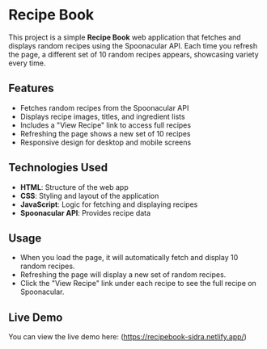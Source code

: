 # Recipe Book

This project is a simple **Recipe Book** web application that fetches and displays random recipes using the Spoonacular API. Each time you refresh the page, a different set of 10 random recipes appears, showcasing variety every time.

## Features

- Fetches random recipes from the Spoonacular API
- Displays recipe images, titles, and ingredient lists
- Includes a "View Recipe" link to access full recipes
- Refreshing the page shows a new set of 10 recipes
- Responsive design for desktop and mobile screens

## Technologies Used

- **HTML**: Structure of the web app
- **CSS**: Styling and layout of the application
- **JavaScript**: Logic for fetching and displaying recipes
- **Spoonacular API**: Provides recipe data

## Usage
- When you load the page, it will automatically fetch and display 10 random recipes.
- Refreshing the page will display a new set of random recipes.
- Click the "View Recipe" link under each recipe to see the full recipe on Spoonacular.

## Live Demo
You can view the live demo here: (https://recipebook-sidra.netlify.app/)
